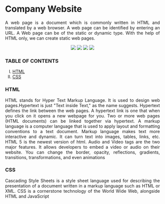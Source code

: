 <h1>Company Website</h1>
<p align="justify">
A web page is a document which is commonly written in HTML and translated by a web browser. A web page can be identified by entering an URL. A Web page can be of the static or dynamic type. With the help of HTML only, we can create static web pages.
</p>
<p align="center">
<img src="https://img.shields.io/badge/made%20by%20-Aarti-blue">
<img src="https://img.shields.io/badge/HTML-pink">
<img src="https://img.shields.io/badge/CSS-brightgreen">
 <img src="https://img.shields.io/badge/Web development -brown">

</p>


<h3> TABLE OF CONTENTS </h3>
<ol type="I">
    <li><a href="#intro"> HTML </a></li>
    <li><a href="#scope"> CSS </a></li>

 </ol>
 
<h3 id="intro">HTML </h3>
<p align="justify">
HTML stands for Hyper Text Markup Language. It is used to design web pages.Hypertext is just "Text inside Text," as the name suggests. Hypertext defines the link between the web pages. A hypertext link is one that when you click on it opens a new webpage for you. Two or more web pages (HTML documents) can be linked together via hypertext.
A markup language is a computer language that is used to apply layout and formatting conventions to a text document. Markup language makes text more interactive and dynamic. It can turn text into images, tables, links, etc.
HTML 5 is the newest version of html. Audio and Video tags are the two major features. It allows developers to embed a video or audio on their website. You can change the border, opacity, reflections, gradients, transitions, transformations, and even animations
 
</p>

<h3 id="scope">CSS </h3>
 <p align="justify">
 Cascading Style Sheets is a style sheet language used for describing the presentation of a document written in a markup language such as HTML or XML. CSS is a cornerstone technology of the World Wide Web, alongside HTML and JavaScript
</p>








